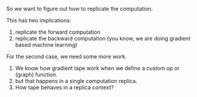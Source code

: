 So we want to figure out how to replicate the computation.

This has two implications:
1. replicate the forward computation
2. replicate the backward computation (you know, we are doing gradient based machine learning)

For the second case, we need some more work.

1. We know how gradient tape work when we define a custom op or (graph) function.
2. but that happens in a single computation replica.
3. How tape behaves in a replica context?
